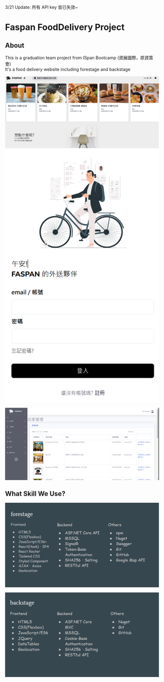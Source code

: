3/21 Update: 所有 API key 皆已失效~

# Faspan FoodDelivery Project


## About
This is a graduation team project from ISpan Bootcamp (資展國際，原資策會)  
It's a food delivery website including forestage and backstage

![This is a alt text.](/home.png "This is a sample image.")
![This is a alt text.](/delivery.png "This is a sample image.")

![This is a alt text.](/backstage.png "This is a sample image.")

## What Skill We Use?

![This is a alt text.](/forestageSkill.png "This is a sample image.")

![This is a alt text.](/backstageSkill.png "This is a sample image.")


